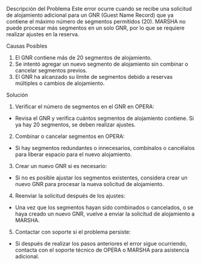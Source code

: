 Descripción del Problema
Este error ocurre cuando se recibe una solicitud de alojamiento adicional para un GNR (Guest Name Record) que ya contiene el máximo número de segmentos permitidos (20). 
MARSHA no puede procesar más segmentos en un solo GNR, por lo que se requiere realizar ajustes en la reserva.

Causas Posibles
1. El GNR contiene más de 20 segmentos de alojamiento.
2. Se intentó agregar un nuevo segmento de alojamiento sin combinar o cancelar segmentos previos.
3. El GNR ha alcanzado su límite de segmentos debido a reservas múltiples o cambios de alojamiento.

Solución
1. Verificar el número de segmentos en el GNR en OPERA:

* Revisa el GNR y verifica cuántos segmentos de alojamiento contiene. Si ya hay 20 segmentos, se deben realizar ajustes.

2. Combinar o cancelar segmentos en OPERA:

* Si hay segmentos redundantes o innecesarios, combínalos o cancélalos para liberar espacio para el nuevo alojamiento.

3. Crear un nuevo GNR si es necesario:

* Si no es posible ajustar los segmentos existentes, considera crear un nuevo GNR para procesar la nueva solicitud de alojamiento.

4. Reenviar la solicitud después de los ajustes:

* Una vez que los segmentos hayan sido combinados o cancelados, o se haya creado un nuevo GNR, vuelve a enviar la solicitud de alojamiento a MARSHA.

5. Contactar con soporte si el problema persiste:

* Si después de realizar los pasos anteriores el error sigue ocurriendo, contacta con el soporte técnico de OPERA o MARSHA para asistencia adicional.

